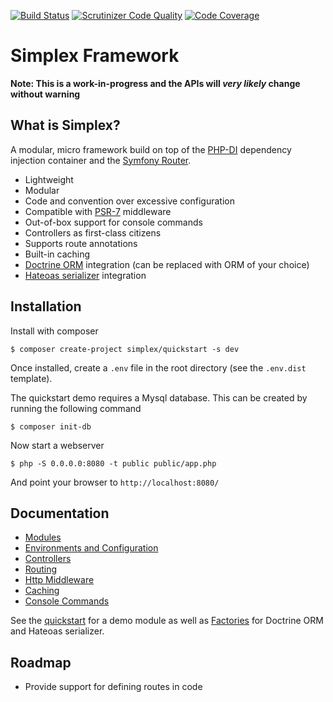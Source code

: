 [![Build Status](https://scrutinizer-ci.com/g/freddiefrantzen/simplex/badges/build.png?b=v0.2)](https://scrutinizer-ci.com/g/freddiefrantzen/simplex/build-status/v0.2)
[![Scrutinizer Code Quality](https://scrutinizer-ci.com/g/freddiefrantzen/simplex/badges/quality-score.png?b=v0.2)](https://scrutinizer-ci.com/g/freddiefrantzen/simplex/?branch=v0.2)
[![Code Coverage](https://scrutinizer-ci.com/g/freddiefrantzen/simplex/badges/coverage.png?b=v0.2)](https://scrutinizer-ci.com/g/freddiefrantzen/simplex/?branch=v0.2)

Simplex Framework
=================

**Note: This is a work-in-progress and the APIs will *very likely* change without warning**


What is Simplex?
----------------

A modular, micro framework build on top of the [PHP-DI](http://php-di.org/) dependency injection container and the 
[Symfony Router](http://symfony.com/doc/current/components/routing.html). 

* Lightweight
* Modular
* Code and convention over excessive configuration
* Compatible with [PSR-7](http://www.php-fig.org/psr/psr-7/) middleware 
* Out-of-box support for console commands
* Controllers as first-class citizens
* Supports route annotations
* Built-in caching
* [Doctrine ORM](http://www.doctrine-project.org/projects/orm.html) integration (can be replaced with ORM of your choice)
* [Hateoas serializer](https://github.com/willdurand/Hateoas) integration 


Installation
------------

Install with composer

    $ composer create-project simplex/quickstart -s dev
    
Once installed, create a `.env` file in the root directory (see the `.env.dist` template).

The quickstart demo requires a Mysql database. This can be created by running the following command

    $ composer init-db

Now start a webserver
    
    $ php -S 0.0.0.0:8080 -t public public/app.php
    
And point your browser to `http://localhost:8080/`


Documentation
-------------

* [Modules](doc/modules.md)
* [Environments and Configuration](doc/envs-and-config.md)
* [Controllers](doc/controllers.md)
* [Routing](doc/routing.md)
* [Http Middleware](doc/http-middleware.md)
* [Caching](doc/caching.md)
* [Console Commands](doc/console-commands.md)

See the [quickstart](https://github.com/freddiefrantzen/simplex-quickstart) for a demo module as well as 
[Factories](http://php-di.org/doc/php-definitions.html#factories) for Doctrine ORM and Hateoas serializer.


Roadmap
-------

* Provide support for defining routes in code











